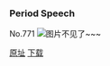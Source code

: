 ### Period Speech
No.771
![图片不见了~~~](https://imgs.xkcd.com/comics/period_speech.png)

[原址](https://xkcd.com//771) [下载](https://imgs.xkcd.com/comics/period_speech.png)

